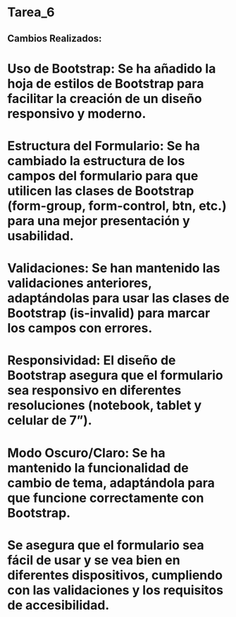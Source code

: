 # Tarea_6

## Cambios Realizados:

# Uso de Bootstrap: Se ha añadido la hoja de estilos de Bootstrap para facilitar la creación de un diseño responsivo y moderno.

# Estructura del Formulario: Se ha cambiado la estructura de los campos del formulario para que utilicen las clases de Bootstrap (form-group, form-control, btn, etc.) para una mejor presentación y usabilidad.

# Validaciones: Se han mantenido las validaciones anteriores, adaptándolas para usar las clases de Bootstrap (is-invalid) para marcar los campos con errores.

# Responsividad: El diseño de Bootstrap asegura que el formulario sea responsivo en diferentes resoluciones (notebook, tablet y celular de 7”).

# Modo Oscuro/Claro: Se ha mantenido la funcionalidad de cambio de tema, adaptándola para que funcione correctamente con Bootstrap.

# Se asegura que el formulario sea fácil de usar y se vea bien en diferentes dispositivos, cumpliendo con las validaciones y los requisitos de accesibilidad.
